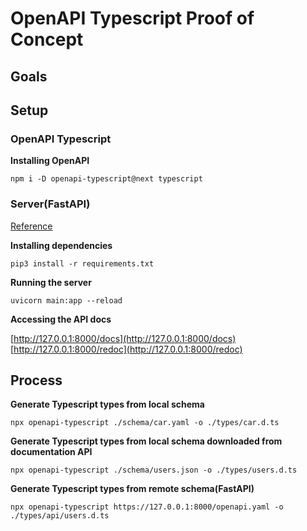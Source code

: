 # OpenAPI Typescript Proof of Concept

## Goals

## Setup

### OpenAPI Typescript

**Installing OpenAPI**

```shell
npm i -D openapi-typescript@next typescript
```
### Server(FastAPI)

[Reference](https://fastapi.tiangolo.com/#installation)

**Installing dependencies**

```shell
pip3 install -r requirements.txt
```

**Running the server**

```shell
uvicorn main:app --reload
```

**Accessing the API docs**

[http://127.0.0.1:8000/docs](http://127.0.0.1:8000/docs)
[http://127.0.0.1:8000/redoc](http://127.0.0.1:8000/redoc)

## Process

**Generate Typescript types from local schema**

```shell
npx openapi-typescript ./schema/car.yaml -o ./types/car.d.ts
```

**Generate Typescript types from local schema downloaded from documentation API**

```shell
npx openapi-typescript ./schema/users.json -o ./types/users.d.ts
```

**Generate Typescript types from remote schema(FastAPI)**

```shell
npx openapi-typescript https://127.0.0.1:8000/openapi.yaml -o ./types/api/users.d.ts
```
